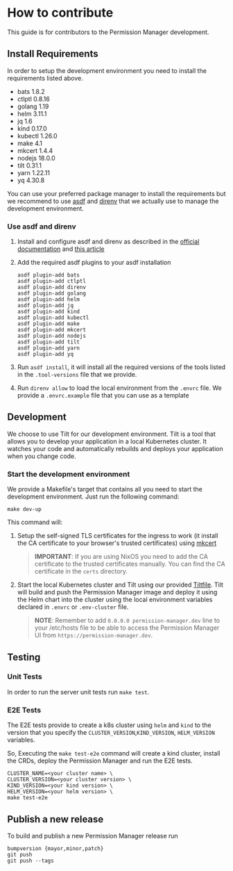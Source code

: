 # How to contribute

This guide is for contributors to the Permission Manager development.

## Install Requirements

In order to setup the development environment you need to install the requirements listed above.

- bats 1.8.2
- ctlptl 0.8.16
- golang 1.19
- helm 3.11.1
- jq 1.6
- kind 0.17.0
- kubectl 1.26.0
- make 4.1
- mkcert 1.4.4
- nodejs 18.0.0
- tilt 0.31.1
- yarn 1.22.11
- yq 4.30.8

You can use your preferred package manager to install the requirements but we recommend to use [asdf](https://asdf-vm.com/#/) and [direnv](https://direnv.net/) that we actually use to manage the development environment.

### Use asdf and direnv

1. Install and configure asdf and direnv as described in the [official documentation](https://asdf-vm.com/#/core-manage-asdf-vm?id=install) and [this article](https://blog.sighup.io/manage-tools-with-ease-direnv-asdf/)
2. Add the required asdf plugins to your asdf installation

    ``` shell
    asdf plugin-add bats
    asdf plugin-add ctlptl
    asdf plugin-add direnv
    asdf plugin-add golang
    asdf plugin-add helm
    asdf plugin-add jq
    asdf plugin-add kind
    asdf plugin-add kubectl
    asdf plugin-add make
    asdf plugin-add mkcert
    asdf plugin-add nodejs
    asdf plugin-add tilt
    asdf plugin-add yarn
    asdf plugin-add yq
    ```

3. Run ```asdf install```, it will install all the required versions of the tools listed in the ```.tool-versions``` file that we provide.

4. Run ```direnv allow``` to load the local environment from the ```.envrc``` file. We provide a ```.envrc.example``` file that you can use as a template

## Development

We choose to use Tilt for our development environment. Tilt is a tool that allows you to develop your application in a local Kubernetes cluster. It watches your code and automatically rebuilds and deploys your application when you change code.

### Start the development environment

We provide a Makefile's target that contains all you need to start the development environment. Just run the following command:

``` shell
make dev-up
```

This command will:

1. Setup the self-signed TLS certificates for the ingress to work (it install the CA certificate to your browser's trusted certificates) using [mkcert]("https://mkcert.org/")

    > **IMPORTANT**: If you are using NixOS you need to add the CA certificate to the trusted certificates manually. You can find the CA certificate in the `certs` directory.

2. Start the local Kubernetes cluster and Tilt using our provided [Tiltfile](/Tiltfile). Tilt will build and push the Permission Manager image and deploy it using the Helm chart into the cluster using the local environment variables declared in ```.envrc``` or ```.env-cluster``` file.

    > **NOTE**: Remember to add ```0.0.0.0 permission-manager.dev``` line to your /etc/hosts file to be able to access the Permission Manager UI from ```https://permission-manager.dev```.

## Testing

### Unit Tests

In order to run the server unit tests run `make test`.

### E2E Tests

The E2E tests provide to create a k8s cluster using `helm` and `kind` to the version that you specify the `CLUSTER_VERSION`,`KIND_VERSION`, `HELM_VERSION` variables.

So, Executing the `make test-e2e` command will create a kind cluster, install the CRDs, deploy the Permission Manager and run the E2E tests.

``` shell
CLUSTER_NAME=<your cluster name> \
CLUSTER_VERSION=<your cluster version> \
KIND_VERSION=<your kind version> \
HELM_VERSION=<your helm version> \
make test-e2e
```

## Publish a new release

To build and publish a new Permission Manager release run

``` shell
bumpversion {mayor,minor,patch}
git push
git push --tags
```
